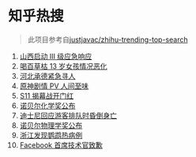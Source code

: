 # 知乎热搜

> 此项目参考自[justjavac/zhihu-trending-top-search](https://github.com/justjavac/zhihu-trending-top-search/blob/main/utils.ts)

<!-- BEGIN -->
  <!-- 最后更新时间:Thu Oct 07 2021 02:34:21 GMT+0000 (Coordinated Universal Time) -->
  1. [山西启动 Ⅲ 级应急响应](https://www.zhihu.com/search?q=山西)
1. [喝百草枯 13 岁女孩情况恶化](https://www.zhihu.com/search?q=百草枯)
1. [河北承德紧急寻人](https://www.zhihu.com/search?q=承德密切接触者)
1. [原神剧情 PV 人间至味](https://www.zhihu.com/search?q=原神)
1. [S11 揭幕战开门红](https://www.zhihu.com/search?q=lng)
1. [诺贝尔化学奖公布](https://www.zhihu.com/search?q=诺贝尔化学奖)
1. [迪士尼回应游客排队时昏倒身亡](https://www.zhihu.com/search?q=迪士尼)
1. [诺贝尔物理学奖公布](https://www.zhihu.com/search?q=诺贝尔物理学奖)
1. [浙江发现鹦鹉热病例](https://www.zhihu.com/search?q=鹦鹉热)
1. [Facebook 首席技术官致歉](https://www.zhihu.com/search?q=Facebook)
  <!-- END -->